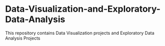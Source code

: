 # Data-Visualization-and-Exploratory-Data-Analysis

This repository contains Data Visualization projects and Exploratory Data Analysis Projects
